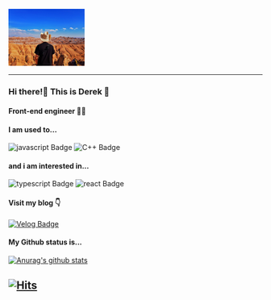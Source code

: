 <p align="left"><img src="./img/Uyuni.jpg" height="30%" width="30%"></p>

---

### Hi there!👋 This is Derek 🙇
#### Front-end engineer 👨‍💻 

#### I am used to... 

![javascript Badge](https://img.shields.io/badge/-Javascript-ffff4a?style=flat&logo=javascript&logoColor=fca738) ![C++ Badge](https://img.shields.io/badge/-C%2B%2B-4781f5?style=flat&logo=c%2B%2B)

#### and i am interested in...

![typescript Badge](https://img.shields.io/badge/-Typescript-091691?style=flat&logo=typescript&logoColor=717df0) ![react Badge](https://img.shields.io/badge/-React-white?style=flat&logo=react&logoColor=52c5ff)

#### Visit my blog 👇

[![Velog Badge](http://img.shields.io/badge/-Velog-20c997?style=flat&link=https://velog.io/@ghdtjrrl94)](https://velog.io/@ghdtjrrl94)

#### My Github status is...

[![Anurag's github stats](https://github-readme-stats.vercel.app/api?username=Derek-94&show_icons=true&theme=dracula)](https://github.com/anuraghazra/github-readme-stats)

[![Hits](https://hits.seeyoufarm.com/api/count/incr/badge.svg?url=https%3A%2F%2Fgithub.com%2FDerek-94&count_bg=%23FF29C6&title_bg=%23B0B0B0&icon=github.svg&icon_color=%23EFFF95&title=Hits&edge_flat=false)](https://hits.seeyoufarm.com)  
---
